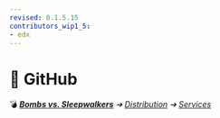 ```yaml
---
revised: 0.1.5.15
contributors_wip1_5:
- edx
---
```


# 📄 GitHub

💣 ***[Bombs vs. Sleepwalkers][home]** ➔ [Distribution][distr] ➔ [Services][distr_services]*

[home]: /README.md
[distr]: /distribution/readme.md
[distr_services]: /distribution/services/readme.md
